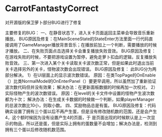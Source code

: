 # CarrotFantastyCorrect
对开源版的保卫萝卜部分BUG进行了修复

主要修复的BUG：
一、在静音状态下，进入关卡页面返回主菜单会导致音乐重新播放。
  BUG原因及修复：在MainSceneState的StateEnter方法里面一行代码直接调用了GameManager播放背景音乐；在播放前加上一个判断，需要播放的时候   才播放。
二、在失败页面点击选择关卡会重复播放失败音效。
  BUG原因及修复：在游戏失败的时候，不要把游戏设置为暂停，避免走萝卜扣血的逻辑，反复播放失败音效。
三、第一次进入某个关卡读取关卡波次数正常，但是如果此时退出当前关卡选择另外的关卡，怪物波次数会出现错误。
  BUG原因及修复：
  此BUG分为两部分解决。
  1）在UI层面上的显示波次数错误。
  原因：在类TopPage的OnEnable（）比类NormalModel的OnEnterPanel（）要更早调用，所以虽然加了重新验证波次数代码但并没有效果；
  解决办法：在更新面板数据的时候再加一次校对。
  2）实际怪物产生的波次数错误。
  原因：在level的关卡文件中设置的怪物产生波次数都为十次；
  解决办法：在生成关卡数据的时候做一个判断，如果playerManager的总波次数比10小，则取小数。
四、奖励物品总是有蛋。
  BUG原因及修复：代码确实设置了拥有三个蛋以后不再产生蛋，但是没有修改随机数的范围，还是会产生4，这个额时候因为没有设置产生4的页面，于   是页面出现的时候默认是上一次显示的物品，所以还是蛋，但是实际上拥有的蛋数量不会增加；解决办法是，检测到拥有三个蛋以后修改随机数范围。
